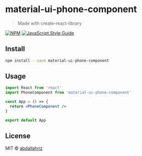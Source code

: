 # material-ui-phone-component

> Made with create-react-library

[![NPM](https://img.shields.io/npm/v/material-ui-phone-component.svg)](https://www.npmjs.com/package/material-ui-phone-component) [![JavaScript Style Guide](https://img.shields.io/badge/code_style-standard-brightgreen.svg)](https://standardjs.com)

## Install

```bash
npm install --save material-ui-phone-component
```

## Usage

```jsx
import React from 'react'
import PhoneComponent from 'material-ui-phone-component'

const App = () => {
  return <PhoneComponent />
}

export default App
```

## License

MIT © [abdallahriz](https://github.com/abdallahriz)
